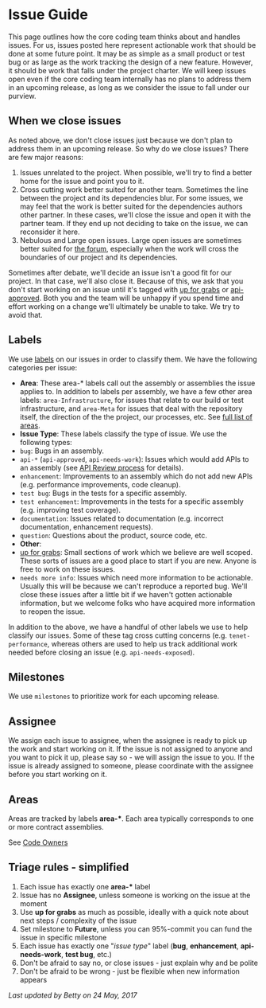 Issue Guide
===========
This page outlines how the core coding team thinks about and handles issues. For us, issues posted here represent actionable work that should be done at some future point. It may be as simple as a small product or test bug or as large as the work tracking the design of a new feature. However, it should be work that falls under the project charter. We will keep issues open even if the core coding team internally has no plans to address them in an upcoming release, as long as we consider the issue to fall under our purview.

When we close issues
--------------------
As noted above, we don't close issues just because we don't plan to address them in an upcoming release. So why do we close issues? There are few major reasons:

1. Issues unrelated to the project. When possible, we'll try to find a better home for the issue and point you to it.
2. Cross cutting work better suited for another team. Sometimes the line between the project and its dependencies blur. For some issues, we may feel that the work is better suited for the dependencies authors other partner. In these cases, we'll close the issue and open it with the partner team. If they end up not deciding to take on the issue, we can reconsider it here.
3. Nebulous and Large open issues. Large open issues are sometimes better suited for [the forum](http://www.reddit.com/buildcenter), especially when the work will cross the boundaries of our project and its dependencies.

Sometimes after debate, we'll decide an issue isn't a good fit for our project. In that case, we'll also close it. Because of this, we ask that you don't start working on an issue until it's tagged with [up for grabs]() or [api-approved](https://github.com/buildcenter/Standard.Data.Japson/labels/approved). Both you and the team will be unhappy if you spend time and effort working on a change we'll ultimately be unable to take. We try to avoid that.

Labels
------
We use [labels](https://github.com/buildcenter/Standard.Data.Japson/labels) on our issues in order to classify them. We have the following categories per issue:
* **Area**: These area-&#42; labels call out the assembly or assemblies the issue applies to. In addition to labels per assembly, we have a few other area labels: `area-Infrastructure`, for issues that relate to our build or test infrastructure, and `area-Meta` for issues that deal with the repository itself, the direction of the the project, our processes, etc. See [full list of areas](#areas).
* **Issue Type**: These labels classify the type of issue.  We use the following types:
 * `bug`: Bugs in an assembly.
 * `api-*` (`api-approved`, `api-needs-work`): Issues which would add APIs to an assembly (see [API Review process](api-review-process.md) for details).
 * `enhancement`: Improvements to an assembly which do not add new APIs (e.g. performance improvements, code cleanup).
 * `test bug`: Bugs in the tests for a specific assembly.
 * `test enhancement`: Improvements in the tests for a specific assembly (e.g. improving test coverage).
 * `documentation`: Issues related to documentation (e.g. incorrect documentation, enhancement requests).
 * `question`: Questions about the product, source code, etc.
* **Other**:
 * [up for grabs](): Small sections of work which we believe are well scoped. These sorts of issues are a good place to start if you are new. Anyone is free to work on these issues.
 * `needs more info`: Issues which need more information to be actionable. Usually this will be because we can't reproduce a reported bug. We'll close these issues after a little bit if we haven't gotten actionable information, but we welcome folks who have acquired more information to reopen the issue.

In addition to the above, we have a handful of other labels we use to help classify our issues. Some of these tag cross cutting concerns (e.g. `tenet-performance`, whereas others are used to help us track additional work needed before closing an issue (e.g. `api-needs-exposed`).

Milestones
----------
We use `milestones` to prioritize work for each upcoming release.

Assignee
--------
We assign each issue to assignee, when the assignee is ready to pick up the work and start working on it. If the issue is not assigned to anyone and you want to pick it up, please say so - we will assign the issue to you. If the issue is already assigned to someone, please coordinate with the assignee before you start working on it.

Areas
-----
Areas are tracked by labels **area-&#42;**. Each area typically corresponds to one or more contract assemblies.

See [Code Owners](code-owners.md)

Triage rules - simplified
-------------------------
1. Each issue has exactly one **area-&#42;** label
2. Issue has no **Assignee**, unless someone is working on the issue at the moment
3. Use **up for grabs** as much as possible, ideally with a quick note about next steps / complexity of the issue
4. Set milestone to **Future**, unless you can 95%-commit you can fund the issue in specific milestone
5. Each issue has exactly one "*issue type*" label (**bug**, **enhancement**, **api-needs-work**, **test bug**, etc.)
6. Don't be afraid to say no, or close issues - just explain why and be polite
7. Don't be afraid to be wrong - just be flexible when new information appears


*Last updated by Betty on 24 May, 2017*
